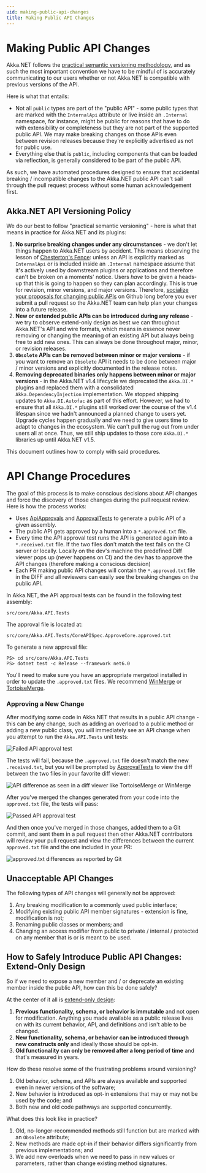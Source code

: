 ```yaml
---
uid: making-public-api-changes
title: Making Public API Changes
---
```


# Making Public API Changes
Akka.NET follows the [practical semantic versioning methodology](https://aaronstannard.com/oss-semver/), and as such the most important convention we have to be mindful of is accurately communicating to our users whether or not Akka.NET is compatible with previous versions of the API.

Here is what that entails:

* Not all `public` types are part of the "public API" - some public types that are marked with the `InternalApi` attribute or live inside an `.Internal` namespace, for instance, might be public for reasons that have to do with extensibility or completeness but they are not part of the supported public API. We may make breaking changes on those APIs even between revision releases because they're explicitly advertised as not for public use.
* Everything else that is `public`, including components that can be loaded via reflection, is generally considered to be part of the public API.

As such, we have automated procedures designed to ensure that accidental breaking / incompatible changes to the Akka.NET public API can't sail through the pull request process without some human acknowledgement first.

## Akka.NET API Versioning Policy
We do our best to follow "practical semantic versioning" - here is what that means in practice for Akka.NET and its plugins:

1. **No surprise breaking changes under any circumstances** - we don't let things happen to Akka.NET users by accident. This means observing the lesson of [Chesterton's Fence](https://fs.blog/chestertons-fence/): unless an API is explicitly marked as `InternalApi` or is included inside an `.Internal` namespace assume that it's actively used by downstream plugins or applications and therefore can't be broken on a moments' notice. Users _have_ to be given a heads-up that this is going to happen so they can plan accordingly. This is true for revision, minor versions, and major versions. Therefore, [socialize your proposals for changing public APIs](https://petabridge.com/blog/use-github-professionally/) on Github long before you ever submit a pull request so the Akka.NET team can help plan your changes into a future release.
2. **New or extended public APIs can be introduced during any release** - we try to observe extend-only design as best we can throughout Akka.NET's API and wire formats, which means in essence never removing or changing the meaning of an existing API but always being free to add new ones. This can always be done throughout major, minor, or revision releases.
3. **`Obsolete` APIs can be removed between minor or major versions** - if you want to remove an `Obsolete` API it needs to be done between major / minor versions and explicitly documented in the release notes.
4. **Removing deprecated binaries only happens between minor or major versions** - in the Akka.NET v1.4 lifecycle we deprecated the `Akka.DI.*` plugins and replaced them with a consolidated `Akka.DependencyInjection` implementation. We stopped shipping updates to `Akka.DI.Autofac` as part of this effort. However, we had to ensure that all `Akka.DI.*` plugins still worked over the course of the v1.4 lifespan since we hadn't announced a planned change to users yet. Upgrade cycles happen gradually and we need to give users time to adapt to changes in the ecosystem. We can't pull the rug out from under users all at once. Thus, we still ship updates to those core `Akka.DI.*` libraries up until Akka.NET v1.5.

This document outlines how to comply with said procedures.

# API Change Procedures

The goal of this process is to make conscious decisions about API changes and force the discovery of those changes during the pull request review. Here is how the process works:

* Uses [ApiApprovals](http://jake.ginnivan.net/apiapprover/) and [ApprovalTests](https://github.com/approvals/ApprovalTests.Net) to generate a public API of a given assembly.
* The public API gets approved by a human into a `*.approved.txt` file.
* Every time the API approval test runs the API is generated again into a `*.received.txt` file. If the two files don't match the test fails on the CI server or locally. Locally on the dev's machine the predefined Diff viewer pops up (never happens on CI) and the dev has to approve the API changes (therefore making a conscious decision)
* Each PR making public API changes will contain the `*.approved.txt` file in the DIFF and all reviewers can easily see the breaking changes on the public API.

In Akka.NET, the API approval tests can be found in the following test assembly:

    src/core/Akka.API.Tests

The approval file is located at:

    src/core/Akka.API.Tests/CoreAPISpec.ApproveCore.approved.txt

To generate a new approval file:

```
PS> cd src/core/Akka.API.Tests
PS> dotnet test -c Release --framework net6.0
```

You'll need to make sure you have an appropriate mergetool installed in order to update the `.approved.txt` files. We recommend [WinMerge](https://winmerge.org/) or [TortoiseMerge](https://tortoisesvn.net/TortoiseMerge.html).

### Approving a New Change

After modifying some code in Akka.NET that results in a public API change - this can be any change, such as adding an overload to a public method or adding a new public class, you will immediately see an API change when you attempt to run the `Akka.API.Tests` unit tests:

![Failed API approval test](~/images/api-diff-fail.png)

The tests will fail, because the `.approved.txt` file doesn't match the new `.received.txt`, but you will be prompted by [ApprovalTests](https://github.com/approvals/ApprovalTests.Net) to view the diff between the two files in your favorite diff viewer:

![API difference as seen in a diff viewer like TortoiseMerge or WinMerge](~/images/api-diff-viewer.png)

After you've merged the changes generated from your code into the `approved.txt` file, the tests will pass:

![Passed API approval test](~/images/api-diff-approve.png)

And then once you've merged in those changes, added them to a Git commit, and sent them in a pull request then other Akka.NET contributors will review your pull request and view the differences between the current `approved.txt` file and the one included in your PR:

![approved.txt differences as reported by Git](~/images/diff-results.png)

## Unacceptable API Changes

The following types of API changes will generally not be approved:

1. Any breaking modification to a commonly used public interface;
2. Modifying existing public API member signatures - extension is fine, modification is not;
3. Renaming public classes or members; and
4. Changing an access modifier from public to private / internal / protected on any member that is or is meant to be used.

## How to Safely Introduce Public API Changes: Extend-Only Design
So if we need to expose a new member and / or deprecate an existing member inside the public API, how can this be done safely?

At the center of it all is [extend-only design](https://aaronstannard.com/extend-only-design/):

1. **Previous functionality, schema, or behavior is immutable** and not open for modification. Anything you made available as a public release lives on with its current behavior, API, and definitions and isn't able to be changed.
2. **New functionality, schema, or behavior can be introduced through new constructs only** and ideally those should be opt-in.
3. **Old functionality can only be removed after a long period of time** and that's measured in years.

How do these resolve some of the frustrating problems around versioning?

1. Old behavior, schema, and APIs are always available and supported even in newer versions of the software;
2. New behavior is introduced as opt-in extensions that may or may not be used by the code; and
3. Both new and old code pathways are supported concurrently.

What does this look like in practice?

1. Old, no-longer-recommended methods still function but are marked with an `Obsolete` attribute;
2. New methods are made opt-in if their behavior differs significantly from previous implementations; and
3. We add new overloads when we need to pass in new values or parameters, rather than change existing method signatures.